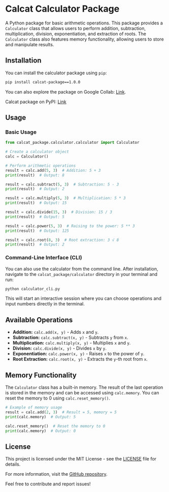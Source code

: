 # Calcat Calculator Package

A Python package for basic arithmetic operations. This package provides a `Calculator` class that allows users to perform addition, subtraction, multiplication, division, exponentiation, and extraction of roots. The `Calculator` class also features memory functionality, allowing users to store and manipulate results.

## Installation

You can install the calculator package using `pip`:

```bash
pip install calcat-package==1.0.0
```

You can also explore the package on Google Collab: [Link](https://colab.research.google.com/drive/1l8WPPTghRXa-_CsxxtB_GSfUYFBP1fJf?usp=sharing).

Calcat package on PyPI: [Link](https://pypi.org/project/calcat-package/1.0.0/#files)

## Usage

### Basic Usage

```python
from calcat_package.calculator.calculator import Calculator

# Create a calculator object
calc = Calculator()

# Perform arithmetic operations
result = calc.add(5, 3)  # Addition: 5 + 3
print(result)  # Output: 8

result = calc.subtract(5, 3)  # Subtraction: 5 - 3
print(result)  # Output: 2

result = calc.multiply(5, 3)  # Multiplication: 5 * 3
print(result)  # Output: 15

result = calc.divide(15, 3)  # Division: 15 / 3
print(result)  # Output: 5

result = calc.power(5, 3)  # Raising to the power: 5 ** 3
print(result)  # Output: 125

result = calc.root(8, 3)  # Root extraction: 3 √ 8
print(result)  # Output: 2

```
### Command-Line Interface (CLI)

You can also use the calculator from the command line. After installation, navigate to the `calcat_package/calculator` directory in your terminal and run:

```bash
python calculator_cli.py
```

This will start an interactive session where you can choose operations and input numbers directly in the terminal.

## Available Operations

- **Addition:** `calc.add(x, y)` - Adds `x` and `y`.
- **Subtraction:** `calc.subtract(x, y)` - Subtracts `y` from `x`.
- **Multiplication:** `calc.multiply(x, y)` - Multiplies `x` and `y`.
- **Division:** `calc.divide(x, y)` - Divides `x` by `y`.
- **Exponentiation:** `calc.power(x, y)` - Raises `x` to the power of `y`.
- **Root Extraction:** `calc.root(x, y)` - Extracts the `y`-th root from `x`.

## Memory Functionality

The `Calculator` class has a built-in memory. The result of the last operation is stored in the memory and can be accessed using `calc.memory`. You can reset the memory to 0 using `calc.reset_memory()`.

```python
# Example of memory usage
result = calc.add(2, 3)  # Result = 5, memory = 5
print(calc.memory)  # Output: 5

calc.reset_memory()  # Reset the memory to 0
print(calc.memory)  # Output: 0
```

## License

This project is licensed under the MIT License - see the [LICENSE](https://choosealicense.com/licenses/mit/) file for details.

For more information, visit the [GitHub repository](https://github.com/TuringCollegeSubmissions/athiel-DWWP.1.5).

Feel free to contribute and report issues!
```